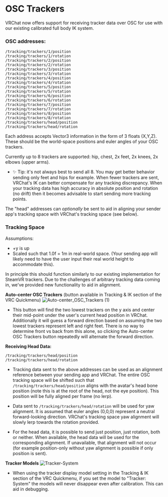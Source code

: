 # OSC Trackers

VRChat now offers support for receiving tracker data over OSC for use with our existing calibrated full body IK system.

### OSC addresses:
```
/tracking/trackers/1/position
/tracking/trackers/1/rotation
/tracking/trackers/2/position
/tracking/trackers/2/rotation
/tracking/trackers/3/position
/tracking/trackers/3/rotation
/tracking/trackers/4/position
/tracking/trackers/4/rotation
/tracking/trackers/5/position
/tracking/trackers/5/rotation
/tracking/trackers/6/position
/tracking/trackers/6/rotation
/tracking/trackers/7/position
/tracking/trackers/7/rotation
/tracking/trackers/8/position
/tracking/trackers/8/rotation
/tracking/trackers/head/position
/tracking/trackers/head/rotation
```


Each address accepts Vector3 information in the form of 3 floats (X,Y,Z). These should be the world-space positions and euler angles of your OSC trackers.

Currently up to 8 trackers are supported: hip, chest, 2x feet, 2x knees, 2x elbows (upper arms).

- ✨ Tip: it's not always best to send all 8. You may get better behavior sending only feet and hips for example. When fewer trackers are sent, VRChat's IK can better compensate for any tracking discrepancy. When your tracking data has high accuracy in absolute position and rotation (no drift) then it becomes advisable to start sending more tracking points.

The "head" addresses can _optionally_ be sent to aid in aligning your sender app's tracking space with VRChat's tracking space (see below).

### Tracking Space

Assumptions:
- +y is up
- Scaled such that 1.0f = 1m in real-world space. (Your sending app will likely need to have the user input their real world height to accommodate this).

In principle this should function similarly to our existing implementation for SteamVR trackers. Due to the challenges of arbitrary tracking data coming in, we've provided new functionality to aid in alignment.


**Auto-center OSC Trackers** (button available in Tracking & IK section of the VRC Quickmenu)
![Auto-center_OSC_Trackers (1)](https://user-images.githubusercontent.com/737888/198941861-0b49a77b-028e-4436-8bc8-db12321ed603.png)

- This button will find the two lowest trackers on the y axis and center their mid-point under the user's current head position in VRChat. Additionally it will guess a forward direction based on assuming the two lowest trackers represent left and right feet. There is no way to determine front vs back from this alone, so clicking the Auto-center OSC Trackers button repeatedly will alternate the forward direction.

**Receiving Head Data:**
```
/tracking/trackers/head/position
/tracking/trackers/head/rotation
```
- Tracking data sent to the above addresses can be used as an alignment reference between your sending app and VRChat. The entire OSC tracking space will be shifted such that `/tracking/trackers/head/position` aligns with the avatar's head bone position (note this is at the root of the head, not the eye position). This position will be fully aligned per frame (no lerp).

- Data sent to `/tracking/trackers/head/rotation` will be used for yaw alignment. It is assumed that euler angles (0,0,0) represent a neutral forward-looking direction. VRChat's tracking space yaw alignment will slowly lerp towards the rotation provided.

- For the head data, it is possible to send just position, just rotation, both or neither. When available, the head data will be used for the corresponding alignment. If unavailable, that alignment will not occur (for example position-only without yaw alignment is possible if only position is sent).

**Tracker Models**
![Tracker-System](https://user-images.githubusercontent.com/737888/198941946-dc42a143-a712-4040-b85a-1c29dff8202c.png)

- When using the tracker display model setting in the Tracking & IK section of the VRC Quickmenu, if you set the model to "Tracker: System" the models will never disappear even after calibration. This can aid in debugging.
